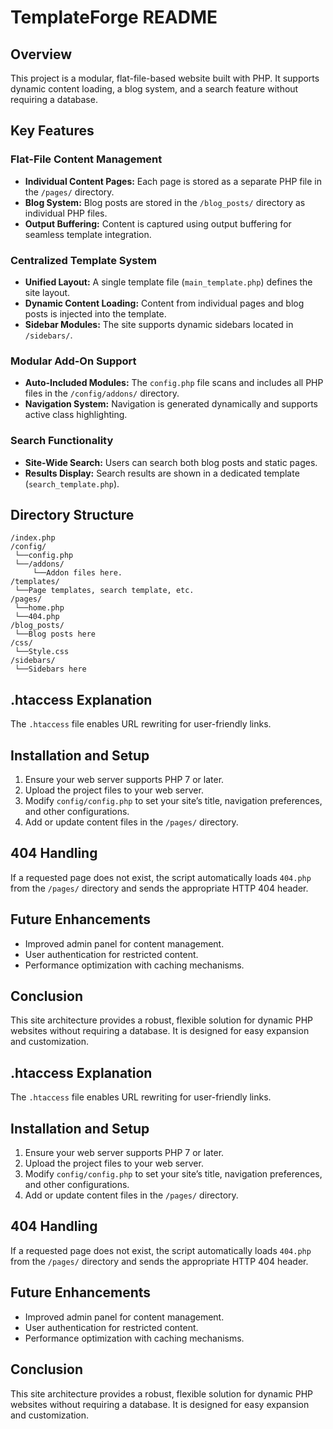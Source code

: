 # TemplateForge README

## Overview
This project is a modular, flat-file-based website built with PHP. It supports dynamic content loading, a blog system, and a search feature without requiring a database.

## Key Features

### Flat-File Content Management
- **Individual Content Pages:** Each page is stored as a separate PHP file in the `/pages/` directory.
- **Blog System:** Blog posts are stored in the `/blog_posts/` directory as individual PHP files.
- **Output Buffering:** Content is captured using output buffering for seamless template integration.

### Centralized Template System
- **Unified Layout:** A single template file (`main_template.php`) defines the site layout.
- **Dynamic Content Loading:** Content from individual pages and blog posts is injected into the template.
- **Sidebar Modules:** The site supports dynamic sidebars located in `/sidebars/`.

### Modular Add-On Support
- **Auto-Included Modules:** The `config.php` file scans and includes all PHP files in the `/config/addons/` directory.
- **Navigation System:** Navigation is generated dynamically and supports active class highlighting.

### Search Functionality
- **Site-Wide Search:** Users can search both blog posts and static pages.
- **Results Display:** Search results are shown in a dedicated template (`search_template.php`).

## Directory Structure
```
/index.php
/config/
 └──config.php
 └──/addons/
	 └──Addon files here. 
/templates/
 └──Page templates, search template, etc.
/pages/
 └──home.php
 └──404.php
/blog_posts/
 └──Blog posts here
/css/
 └──Style.css
/sidebars/
 └──Sidebars here
```

## .htaccess Explanation
The `.htaccess` file enables URL rewriting for user-friendly links.

## Installation and Setup
1. Ensure your web server supports PHP 7 or later.
2. Upload the project files to your web server.
3. Modify `config/config.php` to set your site’s title, navigation preferences, and other configurations.
4. Add or update content files in the `/pages/` directory.

## 404 Handling
If a requested page does not exist, the script automatically loads `404.php` from the `/pages/` directory and sends the appropriate HTTP 404 header.

## Future Enhancements
- Improved admin panel for content management.
- User authentication for restricted content.
- Performance optimization with caching mechanisms.

## Conclusion
This site architecture provides a robust, flexible solution for dynamic PHP websites without requiring a database. It is designed for easy expansion and customization.


## .htaccess Explanation
The `.htaccess` file enables URL rewriting for user-friendly links.

## Installation and Setup
1. Ensure your web server supports PHP 7 or later.
2. Upload the project files to your web server.
3. Modify `config/config.php` to set your site’s title, navigation preferences, and other configurations.
4. Add or update content files in the `/pages/` directory.

## 404 Handling
If a requested page does not exist, the script automatically loads `404.php` from the `/pages/` directory and sends the appropriate HTTP 404 header.

## Future Enhancements
- Improved admin panel for content management.
- User authentication for restricted content.
- Performance optimization with caching mechanisms.

## Conclusion
This site architecture provides a robust, flexible solution for dynamic PHP websites without requiring a database. It is designed for easy expansion and customization.
